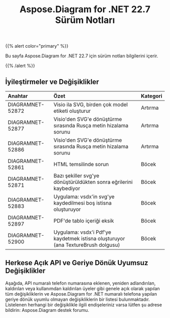 ﻿---
title: Aspose.Diagram for .NET 22.7 Sürüm Notları
type: docs
weight: 21
url: /tr/net/aspose-diagram-for-net-22-7-release-notes/
---
{{% alert color="primary" %}} 

Bu sayfa Aspose.Diagram for .NET 22.7 için sürüm notları bilgilerini içerir.

{{% /alert %}} 
## **İyileştirmeler ve Değişiklikler**

|**Anahtar**|**Özet**|**Kategori**|
|:- |:- |:- |
|DIAGRAMNET-52872|Visio ila SVG, birden çok model etiketi oluşturur|Artırma|
|DIAGRAMNET-52877|Visio'den SVG'e dönüştürme sırasında Rusça metin hizalama sorunu|Artırma|
|DIAGRAMNET-52886|Visio'den SVG'e dönüştürme sırasında Rusça metin hizalama sorunu|Artırma|
|DIAGRAMNET-52861|HTML temsilinde sorun|Böcek|
|DIAGRAMNET-52871|Bazı şekiller svg'ye dönüştürüldükten sonra eğrilerini kaybediyor|Böcek|
|DIAGRAMNET-52883|Uygulama: vsdx'in svg'ye kaydedilmesi boş istisna oluşturuyor|Böcek|
|DIAGRAMNET-52897|PDF'de tablo içeriği eksik|Böcek|
|DIAGRAMNET-52900|Uygulama: vsdx'i Pdf'ye kaydetmek istisna oluşturuyor (ana TextureBrush dolgusu)|Böcek|

## **Herkese Açık API ve Geriye Dönük Uyumsuz Değişiklikler**
Aşağıda, API numaralı telefon numarasına eklenen, yeniden adlandırılan, kaldırılan veya kullanımdan kaldırılan üyeler gibi genele açık olarak yapılan tüm değişikliklerin ve Aspose.Diagram for .NET numaralı telefona yapılan geriye dönük uyumlu olmayan değişikliklerin bir listesi bulunmaktadır. Listelenen herhangi bir değişiklikle ilgili endişeleriniz varsa lütfen şu adrese bildirin: Aspose.Diagram destek forumu.